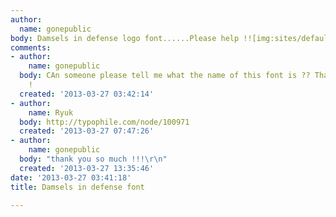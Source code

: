 ```yaml
---
author:
  name: gonepublic
body: Damsels in defense logo font......Please help !![img:sites/default/files/old-images/DID_logo-white_5411.png]
comments:
- author:
    name: gonepublic
  body: CAn someone please tell me what the name of this font is ?? Thank you in advance
    !
  created: '2013-03-27 03:42:14'
- author:
    name: Ryuk
  body: http://typophile.com/node/100971
  created: '2013-03-27 07:47:26'
- author:
    name: gonepublic
  body: "thank you so much !!!\r\n"
  created: '2013-03-27 13:35:46'
date: '2013-03-27 03:41:18'
title: Damsels in defense font

---
```

